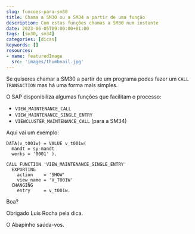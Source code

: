 ```yaml
---
slug: funcoes-para-sm30
title: Chama a SM30 ou a SM34 a partir de uma função
description: Com estas funções chamas a SM30 num instante
date: 2023-06-05T09:00:00+01:00
tags: [sm30, sm34]
categories: [dicas]
keywords: []
resources:
- name: featuredImage
  src: 'images/thumbnail.jpg'
---
```


Se quiseres chamar a SM30 a partir de um programa podes fazer um `CALL TRANSACTION` mas há uma forma mais simples.

<!--more-->

O SAP disponibiliza algumas funções que facilitam o processo:

- `VIEW_MAINTENANCE_CALL`
- `VIEW_MAINTENANCE_SINGLE_ENTRY`
- `VIEWCLUSTER_MAINTENANCE_CALL` (para a SM34)

Aqui vai um exemplo:

```abap
DATA(v_t001w) = VALUE v_t001w(
  mandt = sy-mandt
  werks = '0001' ).

CALL FUNCTION 'VIEW_MAINTENANCE_SINGLE_ENTRY'
  EXPORTING
    action    = 'SHOW'
    view_name = 'V_T001W'
  CHANGING
    entry     = v_t001w.
```

Boa?

Obrigado Luís Rocha pela dica.

O Abapinho saúda-vos.
